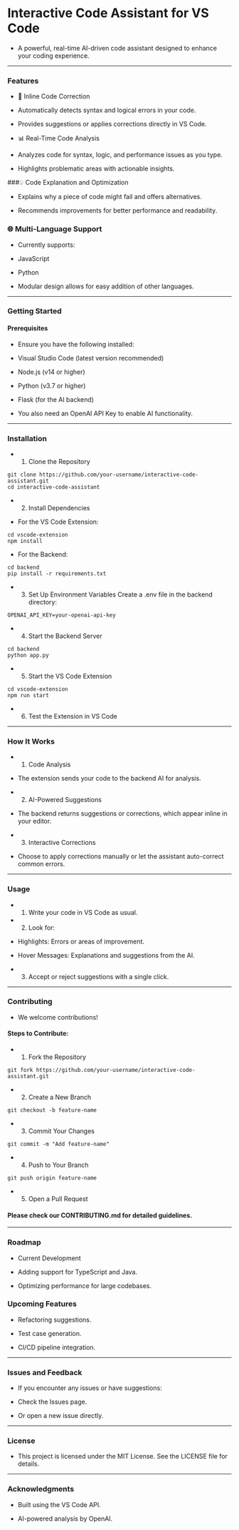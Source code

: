# Interactive Code Assistant for VS Code

- A powerful, real-time AI-driven code assistant designed to enhance your coding experience.


---

### Features

- 🔧 Inline Code Correction

- Automatically detects syntax and logical errors in your code.

- Provides suggestions or applies corrections directly in VS Code.


- 📊 Real-Time Code Analysis

- Analyzes code for syntax, logic, and performance issues as you type.

- Highlights problematic areas with actionable insights.


###💡 Code Explanation and Optimization

- Explains why a piece of code might fail and offers alternatives.

- Recommends improvements for better performance and readability.


### 🌐 Multi-Language Support

- Currently supports:

- JavaScript

- Python


- Modular design allows for easy addition of other languages.



---

### Getting Started

#### Prerequisites

- Ensure you have the following installed:

- Visual Studio Code (latest version recommended)

- Node.js (v14 or higher)

- Python (v3.7 or higher)

- Flask (for the AI backend)


- You also need an OpenAI API Key to enable AI functionality.


---

### Installation

- 1. Clone the Repository
```
git clone https://github.com/your-username/interactive-code-assistant.git
cd interactive-code-assistant
```

- 2. Install Dependencies

- For the VS Code Extension:
```
cd vscode-extension
npm install
```
- For the Backend:
```
cd backend
pip install -r requirements.txt
```


- 3. Set Up Environment Variables
Create a .env file in the backend directory:
```
OPENAI_API_KEY=your-openai-api-key
```

- 4. Start the Backend Server
```
cd backend
python app.py
```

- 5. Start the VS Code Extension
```
cd vscode-extension
npm run start
```

- 6. Test the Extension in VS Code




---

### How It Works

- 1. Code Analysis

- The extension sends your code to the backend AI for analysis.



- 2. AI-Powered Suggestions

- The backend returns suggestions or corrections, which appear inline in your editor.



- 3. Interactive Corrections

- Choose to apply corrections manually or let the assistant auto-correct common errors.





---

### Usage

- 1. Write your code in VS Code as usual.


- 2. Look for:

- Highlights: Errors or areas of improvement.

- Hover Messages: Explanations and suggestions from the AI.



- 3. Accept or reject suggestions with a single click.




---

### Contributing

- We welcome contributions!

#### Steps to Contribute:

- 1. Fork the Repository
```
git fork https://github.com/your-username/interactive-code-assistant.git
```

- 2. Create a New Branch
```
git checkout -b feature-name
```

- 3. Commit Your Changes
```
git commit -m "Add feature-name"
```

- 4. Push to Your Branch
```
git push origin feature-name
```

- 5. Open a Pull Request



#### Please check our CONTRIBUTING.md for detailed guidelines.


---

### Roadmap

- Current Development

- Adding support for TypeScript and Java.

- Optimizing performance for large codebases.


### Upcoming Features

- Refactoring suggestions.

- Test case generation.

- CI/CD pipeline integration.



---

### Issues and Feedback

- If you encounter any issues or have suggestions:

- Check the Issues page.

- Or open a new issue directly.



---

### License

- This project is licensed under the MIT License.
See the LICENSE file for details.


---

### Acknowledgments

- Built using the VS Code API.

- AI-powered analysis by OpenAI.

